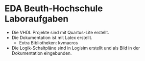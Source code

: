 # EDA Beuth-Hochschule Laboraufgaben

- Die VHDL Projekte sind mit Quartus-Lite erstellt.
- Die Dokumentation ist mit Latex erstellt.
    - Extra Bibliotheken: kvmacros
- Die Logik-Schaltpläne sind in Logisim erstellt und als Bild in der Dokumentation eingebunden.
